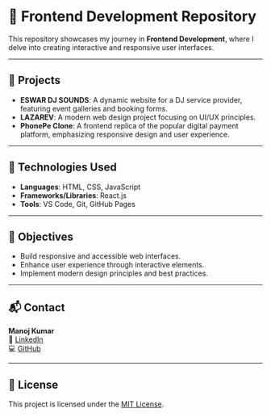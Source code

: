 # 🎨 Frontend Development Repository

This repository showcases my journey in **Frontend Development**, where I delve into creating interactive and responsive user interfaces.

---

## 📂 Projects

- **ESWAR DJ SOUNDS**: A dynamic website for a DJ service provider, featuring event galleries and booking forms.
- **LAZAREV**: A modern web design project focusing on UI/UX principles.
- **PhonePe Clone**: A frontend replica of the popular digital payment platform, emphasizing responsive design and user experience.

---

## 🧰 Technologies Used

- **Languages**: HTML, CSS, JavaScript
- **Frameworks/Libraries**: React.js
- **Tools**: VS Code, Git, GitHub Pages

---

## 🎯 Objectives

- Build responsive and accessible web interfaces.
- Enhance user experience through interactive elements.
- Implement modern design principles and best practices.

---

## 📬 Contact

**Manoj Kumar**  
🔗 [LinkedIn](https://www.linkedin.com/in/manoj-kumar-a-21ab69258/)  
💻 [GitHub](https://github.com/ManojCodeCraft)

---

## 📄 License

This project is licensed under the [MIT License](LICENSE).
